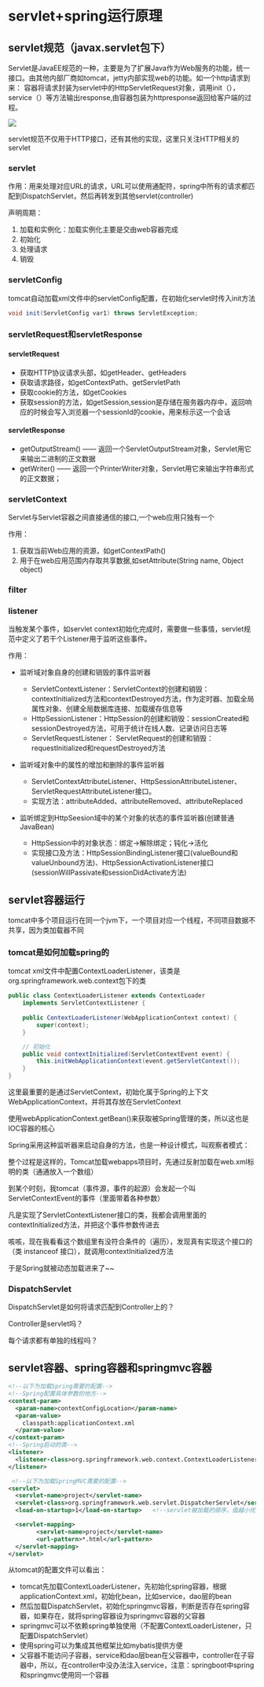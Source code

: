 # servlet+spring运行原理

## servlet规范（javax.servlet包下）

Servlet是JavaEE规范的一种，主要是为了扩展Java作为Web服务的功能，统一接口。由其他内部厂商如tomcat，jetty内部实现web的功能。如一个http请求到来：
 容器将请求封装为servlet中的HttpServletRequest对象，调用init（），service（）等方法输出response,由容器包装为httpresponse返回给客户端的过程。



![](https://upload-images.jianshu.io/upload_images/10998555-6456f42a80a45586.png?imageMogr2/auto-orient/strip|imageView2/2/format/webp)

servlet规范不仅用于HTTP接口，还有其他的实现，这里只关注HTTP相关的servlet

### servlet

作用：用来处理对应URL的请求，URL可以使用通配符，spring中所有的请求都匹配到DispatchServlet，然后再转发到其他servlet(controller)

声明周期：

1. 加载和实例化：加载实例化主要是交由web容器完成
2. 初始化
3. 处理请求
4. 销毁

### servletConfig

tomcat自动加载xml文件中的servletConfig配置，在初始化servlet时传入init方法

```java
void init(ServletConfig var1) throws ServletException;
```

### servletRequest和servletResponse

#### servletRequest

- 获取HTTP协议请求头部，如getHeader、getHeaders
- 获取请求路径，如getContextPath、getServletPath
- 获取cookie的方法，如getCookies
- 获取session的方法，如getSession,session是存储在服务器内存中，返回响应的时候会写入浏览器一个sessionId的cookie，用来标示这一个会话

#### servletResponse

- getOutputStream() —— 返回一个ServletOutputStream对象，Servlet用它来输出二进制的正文数据
- getWriter() —— 返回一个PrinterWriter对象，Servlet用它来输出字符串形式的正文数据；

### servletContext

Servlet与Servlet容器之间直接通信的接口,一个web应用只独有一个

作用：

1. 获取当前Web应用的资源，如getContextPath()
2. 用于在web应用范围内存取共享数据,如setAttribute(String name, Object object)

### filter



### listener

当触发某个事件，如servlet context初始化完成时，需要做一些事情，servlet规范中定义了若干个Listener用于监听这些事件。

作用：

- 监听域对象自身的创建和销毁的事件监听器

  - ServletContextListener：ServletContext的创建和销毁：contextInitialized方法和contextDestroyed方法，作为定时器、加载全局属性对象、创建全局数据库连接、加载缓存信息等
  - HttpSessionListener：HttpSession的创建和销毁：sessionCreated和sessionDestroyed方法，可用于统计在线人数、记录访问日志等
  - ServletRequestListener： ServletRequest的创建和销毁：requestInitialized和requestDestroyed方法

- 监听域对象中的属性的增加和删除的事件监听器

  - ServletContextAttributeListener、HttpSessionAttributeListener、ServletRequestAttributeListener接口。
  - 实现方法：attributeAdded、attributeRemoved、attributeReplaced

- 监听绑定到HttpSeesion域中的某个对象的状态的事件监听器(创建普通JavaBean)

  - HttpSession中的对象状态：绑定→解除绑定；钝化→活化
  - 实现接口及方法：HttpSessionBindingListener接口(valueBound和valueUnbound方法)、HttpSessionActivationListener接口(sessionWillPassivate和sessionDidActivate方法)

  

  

## servlet容器运行

tomcat中多个项目运行在同一个jvm下，一个项目对应一个线程，不同项目数据不共享，因为类加载器不同

### tomcat是如何加载spring的

tomcat xml文件中配置ContextLoaderListener，该类是org.springframework.web.context包下的类

```java
public class ContextLoaderListener extends ContextLoader 
    implements ServletContextListener {
    
    public ContextLoaderListener(WebApplicationContext context) {
        super(context);
    }

    // 初始化
    public void contextInitialized(ServletContextEvent event) {
        this.initWebApplicationContext(event.getServletContext());
    }
}
```

这里最重要的是通过ServletContext，初始化属于Spring的上下文WebApplicationContext，并将其存放在ServletContext



使用webApplicationContext.getBean()来获取被Spring管理的类，所以这也是IOC容器的核心



Spring采用这种监听器来启动自身的方法，也是一种设计模式，叫观察者模式：

整个过程是这样的，Tomcat加载webapps项目时，先通过反射加载在web.xml标明的类（通通放入一个数组）

到某个时刻，我tomcat（事件源，事件的起源）会发起一个叫ServletContextEvent的事件（里面带着各种参数）

凡是实现了ServletContextListener接口的类，我都会调用里面的contextInitialized方法，并把这个事件参数传进去

咳咳，现在我看看这个数组里有没符合条件的（遍历），发现真有实现这个接口的（类 instanceof 接口），就调用contextInitialized方法

于是Spring就被动态加载进来了~~



### DispatchServlet

DispatchServlet是如何将请求匹配到Controller上的？

Controller是servlet吗？

每个请求都有单独的线程吗？



## servlet容器、spring容器和springmvc容器

```xml
<!--以下为加载Spring需要的配置-->
<!--Spring配置具体参数的地方-->
<context-param>
  <param-name>contextConfigLocation</param-name>
  <param-value>
    classpath:applicationContext.xml
  </param-value>
</context-param>
<!--Spring启动的类-->
<listener>
  <listener-class>org.springframework.web.context.ContextLoaderListener</listener-class>
</listener>

 <!--以下为加载SpringMVC需要的配置-->
<servlet>
  <servlet-name>project</servlet-name>
  <servlet-class>org.springframework.web.servlet.DispatcherServlet</servlet-class>
  <load-on-startup>1</load-on-startup>   <!--servlet被加载的顺序，值越小优先级越高（正数）-->

  <servlet-mapping>
        <servlet-name>project</servlet-name>
        <url-pattern>*.html</url-pattern>
  </servlet-mapping>
</servlet>
```

从tomcat的配置文件可以看出：

- tomcat先加载ContextLoaderListener，先初始化spring容器，根据applicationContext.xml，初始化bean，比如service，dao层的bean
- 然后加载DispatchServlet，初始化springmvc容器，判断是否存在spring容器，如果存在，就将spring容器设为springmvc容器的父容器
- springmvc可以不依赖spring单独使用（不配置ContextLoaderListener，只配置DispatchServlet）
- 使用spring可以为集成其他框架比如mybatis提供方便
- 父容器不能访问子容器，service和dao层bean在父容器中，controller在子容器中，所以，在controller中没办法注入service，注意：springboot中spring和springmvc使用同一个容器